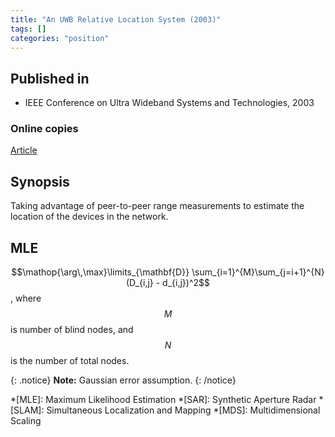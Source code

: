 ```yaml
---
title: "An UWB Relative Location System (2003)"
tags: []
categories: "position"
---
```


## Published in
- IEEE Conference on Ultra Wideband Systems and Technologies, 2003

### Online copies
[Article][article_link]

## Synopsis
Taking advantage of peer-to-peer range measurements to estimate the location of the devices in the network.

## MLE
$$\mathop{\arg\,\max}\limits_{\mathbf{D}} \sum_{i=1}^{M}\sum_{j=i+1}^{N} (D_{i,j} - d_{i,j})^2$$, where $$M$$ is number of blind nodes, and $$N$$ is the number of total nodes.

{: .notice}
**Note:** Gaussian error assumption.
{: /notice}


[article_link]: https://ieeexplore.ieee.org/abstract/document/1267871

*[MLE]: Maximum Likelihood Estimation
*[SAR]: Synthetic Aperture Radar
*[SLAM]: Simultaneous Localization and Mapping
*[MDS]: Multidimensional Scaling